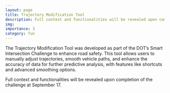 ```yaml
---
layout: page
title: Trajectory Modification Tool
description: Full context and functionalities will be revealed upon completion of the challenge at September 17.
img:
importance: 3
category: fun
---
```


The Trajectory Modification Tool was developed as part of the DOT’s Smart Intersection Challenge to enhance road safety. This tool allows users to manually adjust trajectories, smooth vehicle paths, and enhance the accuracy of data for further predictive analysis, with features like shortcuts and advanced smoothing options.

Full context and functionalities will be revealed upon completion of the challenge at September 17.
